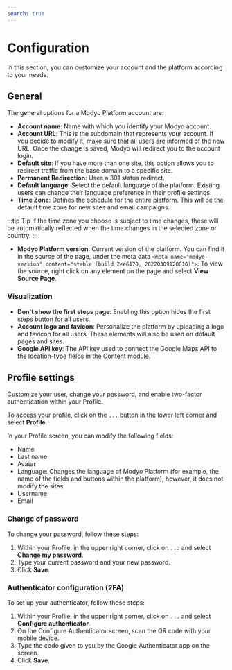 ```yaml
---
search: true
---
```


# Configuration

In this section, you can customize your account and the platform according to your needs.

## General

The general options for a Modyo Platform account are:

* **Account name**: Name with which you identify your Modyo account.
* **Account URL**: This is the subdomain that represents your account. If you decide to modify it, make sure that all users are informed of the new URL. Once the change is saved, Modyo will redirect you to the account login.
* **Default site**: If you have more than one site, this option allows you to redirect traffic from the base domain to a specific site.
* **Permanent Redirection**: Uses a 301 status redirect.
* **Default language**: Select the default language of the platform. Existing users can change their language preference in their profile settings.
* **Time Zone**: Defines the schedule for the entire platform. This will be the default time zone for new sites and email campaigns.

:::tip Tip
If the time zone you choose is subject to time changes, these will be automatically reflected when the time changes in the selected zone or country.
:::

* **Modyo Platform version**: Current version of the platform. You can find it in the source of the page, under the meta data `<meta name="modyo-version" content="stable (build 2ee6170, 20220309120810)">`. To view the source, right click on any element on the page and select **View Source Page**.

### Visualization

* **Don't show the first steps page**: Enabling this option hides the first steps button for all users.
* **Account logo and favicon**: Personalize the platform by uploading a logo and favicon for all users. These elements will also be used on default pages and sites.
* **Google API key**: The API key used to connect the Google Maps API to the location-type fields in the Content module.

## Profile settings

Customize your user, change your password, and enable two-factor authentication within your Profile.

To access your profile, click on the `...` button in the lower left corner and select **Profile**.

In your Profile screen, you can modify the following fields:
  - Name
  - Last name
  - Avatar
  - Language: Changes the language of Modyo Platform (for example, the name of the fields and buttons within the platform), however, it does not modify the sites.
  - Username
  - Email

### Change of password

To change your password, follow these steps:

1. Within your Profile, in the upper right corner, click on `...` and select **Change my password**.
1. Type your current password and your new password.
1. Click **Save**.

### Authenticator configuration (2FA)

To set up your authenticator, follow these steps:

1. Within your Profile, in the upper right corner, click on `...` and select **Configure authenticator**.
1. On the Configure Authenticator screen, scan the QR code with your mobile device.
1. Type the code given to you by the Google Authenticator app on the screen.
1. Click **Save**.